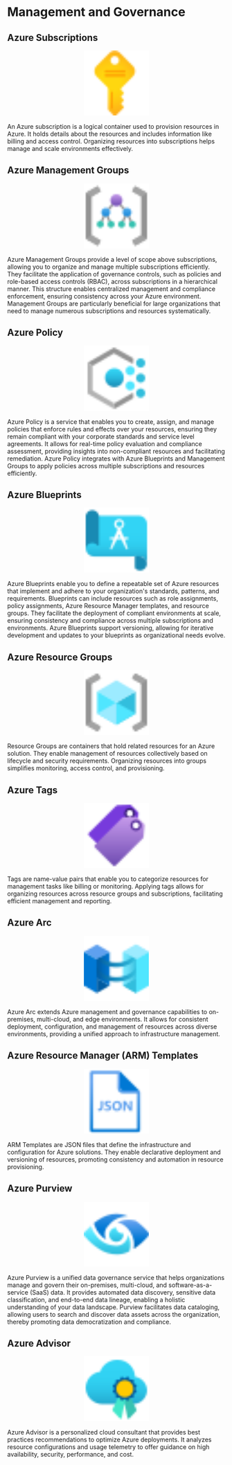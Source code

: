 # Management and Governance

## Azure Subscriptions

<div style="text-align: center;">
  <img src="../images/azure/Icons/general/10002-icon-service-Subscriptions.svg" alt="Azure Subscription" style="width:150px; height:auto;" />
</div>

An Azure subscription is a logical container used to provision resources in Azure. It holds details about the resources and includes information like billing and access control. Organizing resources into subscriptions helps manage and scale environments effectively.

## Azure Management Groups

<div style="text-align: center;">
  <img src="../images/azure/Icons/general/10011-icon-service-Management-Groups.svg" alt="Azure Management Groups" style="width:150px; height:auto;" />
</div>

Azure Management Groups provide a level of scope above subscriptions, allowing you to organize and manage multiple subscriptions efficiently. They facilitate the application of governance controls, such as policies and role-based access controls (RBAC), across subscriptions in a hierarchical manner. This structure enables centralized management and compliance enforcement, ensuring consistency across your Azure environment. Management Groups are particularly beneficial for large organizations that need to manage numerous subscriptions and resources systematically.

## Azure Policy

<div style="text-align: center;">
  <img src="../images/azure/Icons/management + governance/10316-icon-service-Policy.svg" alt="Azure Policy" style="width:150px; height:auto;" />
</div>

Azure Policy is a service that enables you to create, assign, and manage policies that enforce rules and effects over your resources, ensuring they remain compliant with your corporate standards and service level agreements. It allows for real-time policy evaluation and compliance assessment, providing insights into non-compliant resources and facilitating remediation. Azure Policy integrates with Azure Blueprints and Management Groups to apply policies across multiple subscriptions and resources efficiently.

## Azure Blueprints

<div style="text-align: center;">
  <img src="../images/azure/Icons/management + governance/00006-icon-service-Blueprints.svg" alt="Azure Blueprints" style="width:150px; height:auto;" />
</div>

Azure Blueprints enable you to define a repeatable set of Azure resources that implement and adhere to your organization's standards, patterns, and requirements. Blueprints can include resources such as role assignments, policy assignments, Azure Resource Manager templates, and resource groups. They facilitate the deployment of compliant environments at scale, ensuring consistency and compliance across multiple subscriptions and environments. Azure Blueprints support versioning, allowing for iterative development and updates to your blueprints as organizational needs evolve.

## Azure Resource Groups

<div style="text-align: center;">
  <img src="../images/azure/Icons/general/10007-icon-service-Resource-Groups.svg" alt="Azure Resource Groups" style="width:150px; height:auto;" />
</div>

Resource Groups are containers that hold related resources for an Azure solution. They enable management of resources collectively based on lifecycle and security requirements. Organizing resources into groups simplifies monitoring, access control, and provisioning.

## Azure Tags

<div style="text-align: center;">
  <img src="../images/azure/Icons/general/10842-icon-service-Tags.svg" alt="Azure Tags" style="width:150px; height:auto;" />
</div>

Tags are name-value pairs that enable you to categorize resources for management tasks like billing or monitoring. Applying tags allows for organizing resources across resource groups and subscriptions, facilitating efficient management and reporting.

## Azure Arc

<div style="text-align: center;">
  <img src="../images/azure/Icons/management + governance/00756-icon-service-Azure-Arc.svg" alt="Azure Arc" style="width:150px; height:auto;" />
</div>

Azure Arc extends Azure management and governance capabilities to on-premises, multi-cloud, and edge environments. It allows for consistent deployment, configuration, and management of resources across diverse environments, providing a unified approach to infrastructure management.

## Azure Resource Manager (ARM) Templates

<div style="text-align: center;">
  <img src="../images/azure/Icons/general/10009-icon-service-Templates.svg" alt="Azure Templates" style="width:150px; height:auto;" />
</div>

ARM Templates are JSON files that define the infrastructure and configuration for Azure solutions. They enable declarative deployment and versioning of resources, promoting consistency and automation in resource provisioning.

## Azure Purview

<div style="text-align: center;">
  <img src="../images/azure/Icons/databases/02517-icon-service-Azure-Purview-Accounts.svg" alt="Azure Purview" style="width:150px; height:auto;" />
</div>

Azure Purview is a unified data governance service that helps organizations manage and govern their on-premises, multi-cloud, and software-as-a-service (SaaS) data. It provides automated data discovery, sensitive data classification, and end-to-end data lineage, enabling a holistic understanding of your data landscape. Purview facilitates data cataloging, allowing users to search and discover data assets across the organization, thereby promoting data democratization and compliance.

## Azure Advisor

<div style="text-align: center;">
  <img src="../images/azure/Icons/management + governance/00003-icon-service-Advisor.svg" alt="Azure Advisor" style="width:150px; height:auto;" />
</div>

Azure Advisor is a personalized cloud consultant that provides best practices recommendations to optimize Azure deployments. It analyzes resource configurations and usage telemetry to offer guidance on high availability, security, performance, and cost.
